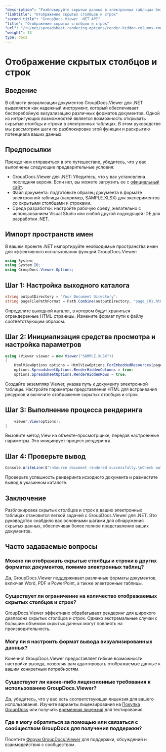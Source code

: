 ```yaml
---
"description": "Разблокируйте скрытые данные в электронных таблицах без усилий с помощью GroupDocs.Viewer для .NET. Следуйте нашему пошаговому руководству, чтобы раскрыть скрытые столбцы и строки."
"linktitle": "Отображение скрытых столбцов и строк"
"second_title": "GroupDocs.Viewer .NET API"
"title": "Отображение скрытых столбцов и строк"
"url": "/ru/net/spreadsheet-rendering-options/render-hidden-columns-rows/"
"weight": 13
type: docs
---
```

# Отображение скрытых столбцов и строк

## Введение
В области визуализации документов GroupDocs.Viewer для .NET выделяется как надежный инструмент, который обеспечивает бесперебойную визуализацию различных форматов документов. Одной из интригующих возможностей является возможность открывать скрытые столбцы и строки в электронных таблицах. В этом руководстве мы рассмотрим шаги по разблокировке этой функции и раскрытию потенциала ваших данных.
## Предпосылки
Прежде чем отправиться в это путешествие, убедитесь, что у вас выполнены следующие предварительные условия:
- GroupDocs.Viewer для .NET: Убедитесь, что у вас установлена последняя версия. Если нет, вы можете загрузить ее с [официальный сайт](https://releases.groupdocs.com/viewer/net/).
- Файл документа: подготовьте образец документа в формате электронной таблицы (например, SAMPLE.XLSX) для экспериментов со скрытыми столбцами и строками.
- Среда разработки: настройте рабочую среду, желательно с использованием Visual Studio или любой другой подходящей IDE для разработки .NET.
## Импорт пространств имен
В вашем проекте .NET импортируйте необходимые пространства имен для эффективного использования функций GroupDocs.Viewer:
```csharp
using System;
using System.IO;
using GroupDocs.Viewer.Options;
```
## Шаг 1: Настройка выходного каталога
```csharp
string outputDirectory = "Your Document Directory";
string pageFilePathFormat = Path.Combine(outputDirectory, "page_{0}.html");
```
Определите выходной каталог, в котором будут храниться отрендеренные HTML-страницы. Измените формат пути к файлу соответствующим образом.
## Шаг 2: Инициализация средства просмотра и настройка параметров
```csharp
using (Viewer viewer = new Viewer("SAMPLE.XLSX"))
{
    HtmlViewOptions options = HtmlViewOptions.ForEmbeddedResources(pageFilePathFormat);
    options.SpreadsheetOptions.RenderHiddenColumns = true;
    options.SpreadsheetOptions.RenderHiddenRows = true;
```
Создайте экземпляр Viewer, указав путь к документу электронной таблицы. Настройте параметры представления HTML для встраивания ресурсов и включите отображение скрытых столбцов и строк.
## Шаг 3: Выполнение процесса рендеринга
```csharp
    viewer.View(options);
}
```
Вызовите метод View на объекте-просмотрщике, передав настроенные параметры. Это инициирует процесс рендеринга.
## Шаг 4: Проверьте вывод
```csharp
Console.WriteLine($"\nSource document rendered successfully.\nCheck output in {outputDirectory}.");
```
Проверьте успешность рендеринга исходного документа и разместите вывод в указанном каталоге.
## Заключение
Разблокировка скрытых столбцов и строк в ваших электронных таблицах становится легкой задачей с GroupDocs.Viewer для .NET. Это руководство снабдило вас основными шагами для обнаружения скрытых данных, обеспечивая более полное представление ваших документов.
## Часто задаваемые вопросы
### Можно ли отображать скрытые столбцы и строки в других форматах документов, помимо электронных таблиц?
Да, GroupDocs.Viewer поддерживает различные форматы документов, включая Word, PDF и PowerPoint, а также электронные таблицы.
### Существует ли ограничение на количество отображаемых скрытых столбцов и строк?
GroupDocs.Viewer эффективно обрабатывает рендеринг для широкого диапазона скрытых столбцов и строк. Однако экстремальные случаи с большим объемом скрытых данных могут повлиять на производительность.
### Могу ли я настроить формат вывода визуализированных данных?
Конечно! GroupDocs.Viewer предоставляет гибкие возможности настройки вывода, позволяя вам адаптировать отображаемые данные к вашим конкретным потребностям.
### Существуют ли какие-либо лицензионные требования к использованию GroupDocs.Viewer?
Да, убедитесь, что у вас есть соответствующая лицензия для вашего использования. Изучите варианты лицензирования на [Покупка GroupDocs](https://purchase.groupdocs.com/buy) или получить [временная лицензия](https://purchase.groupdocs.com/temporary-license/) для тестирования.
### Где я могу обратиться за помощью или связаться с сообществом GroupDocs для получения поддержки?
Посетите [Форум GroupDocs.Viewer](https://forum.groupdocs.com/c/viewer/9) для поддержки, обсуждений и взаимодействия с сообществом.